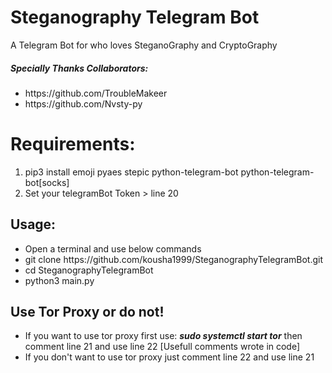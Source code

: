# Steganography Telegram Bot
A Telegram Bot for who loves SteganoGraphy and CryptoGraphy
<h5>Specially Thanks Collaborators:</h5>
<ul><li>https://github.com/TroubleMakeer</li><li>https://github.com/Nvsty-py</li></ul>
<h1>Requirements:</h1>
<ol>
<li>pip3 install emoji pyaes stepic python-telegram-bot python-telegram-bot[socks]</li>
<li>Set your telegramBot Token > line 20</li>
</ol>
<h2>Usage:</h2>
<ul>
<li>Open a terminal and use below commands</li>
<li>git clone https://github.com/kousha1999/SteganographyTelegramBot.git</li>
<li>cd SteganographyTelegramBot</li>
<li>python3 main.py</li>
</ul>

<h2>Use Tor Proxy or do not!</h2>
<ul>
<li>If you want to use tor proxy first use: <b><i>sudo systemctl start tor</i></b> then comment line 21 and use line 22 [Usefull comments wrote in code]</li>
<li>If you don't want to use tor proxy just comment line 22 and use line 21</li>
</ul>
